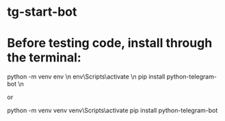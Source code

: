 ﻿# tg-start-bot

# Before testing code, install through the terminal:

python -m venv env \n
env\Scripts\activate \n
pip install python-telegram-bot \n

or

python -m venv venv
venv\Scripts\activate
pip install python-telegram-bot
